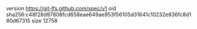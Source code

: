 version https://git-lfs.github.com/spec/v1
oid sha256:c48f28d97808fcd658eae649ae953f56105d31641c10232e836fc8d180d67315
size 12758
